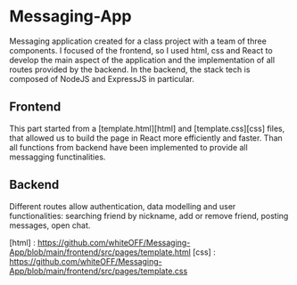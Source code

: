 # Messaging-App
Messaging application created for a class project with a team of three components. I focused of the frontend, so I used html, css and React to develop the main aspect of the application and the implementation of all routes provided by the backend. In the backend, the stack tech is composed of NodeJS and ExpressJS in particular.

## Frontend
This part started from a [template.html][html] and [template.css][css] files, that allowed us to build the page in React more efficiently and faster. Than all functions from backend have been implemented to provide all messagging functinalities.

## Backend
Different routes allow authentication, data modelling and user functionalities: searching friend by nickname, add or remove friend, posting messages, open chat.

[html] : <https://github.com/whiteOFF/Messaging-App/blob/main/frontend/src/pages/template.html>
[css] : <https://github.com/whiteOFF/Messaging-App/blob/main/frontend/src/pages/template.css>
